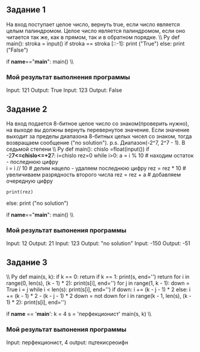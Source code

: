 ## Задание 1
На вход поступает целое число, вернуть true, если число является целым палиндромом. Целое число является палиндромом, если оно читается так же, как в прямом, так и в обратном порядке. 
\\\ Py
def main(): 
  stroka = input() 
  if stroka == stroka [::-1]: 
    print ("True") 
  else: 
    print ("False") 
 
if __name__=="__main__": 
 main()
 \\\
### Мой результат выполнения программы
Input: 121
Output: True
Input: 123
Output: False

## Задание 2
На вход подается 8-битное целое число со знаком(проверить нужно), на выходе вы должны вернуть перевернутое значение. Если значение выходит за пределы диапазона 8-битных целых чисел со знаком, тогда возвращаем сообщение ("no solution").
p.s. Диапазон(-2^7, 2^7 - 1). В седьмой степени
\\\ Py
def main():
  chislo =float(input())
  if -2**7<=chislo<=+2**7:
    i=chislo
    rez=0
    while i>0:
      a = i % 10  # находим остаток - последнюю цифру  
      i = i // 10   # делим нацело - удаляем последнюю цифру 
      rez = rez * 10    # увеличиваем разрядность второго числа
      rez = rez + a # добавляем очередную цифру
  
    print(rez)
  else:
    print ("no solution")

if __name__=="__main__":
  main()
\\\
### Мой результат выпонения программы
Input: 12
Output: 21
Input: 123
Output: "no solution"
Input: -150
Output: -51

## Задание 3
\\\ Py
def main(s, k):
    if k == 0:
        return
    if k == 1:
        print(s, end='')
        return
    for i in range(0, len(s), (k - 1) * 2):
        print(s[i], end='')
    for j in range(1, k - 1):
        down = True
        i = j
        while i < len(s):
            print(s[i], end='')
            if down:
                i += (k - j - 1) * 2
            else:
                i += (k - 1) * 2 - (k - j - 1) * 2
            down = not down
    for i in range(k - 1, len(s), (k - 1) * 2):
        print(s[i], end='')

if __name__ == '__main__':
    k = 4
    s = 'перфекционист'
    main(s, k)
\\\
### Мой результат выпонения программы
Input: перфекционист, 4 
output: пцтекисреоифн